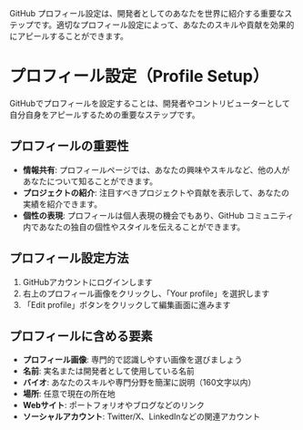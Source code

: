 GitHub プロフィール設定は、開発者としてのあなたを世界に紹介する重要なステップです。適切なプロフィール設定によって、あなたのスキルや貢献を効果的にアピールすることができます。

# プロフィール設定（Profile Setup）

GitHubでプロフィールを設定することは、開発者やコントリビューターとして自分自身をアピールするための重要なステップです。

## プロフィールの重要性

- **情報共有**: プロフィールページでは、あなたの興味やスキルなど、他の人があなたについて知ることができます。
- **プロジェクトの紹介**: 注目すべきプロジェクトや貢献を表示して、あなたの実績を紹介できます。
- **個性の表現**: プロフィールは個人表現の機会でもあり、GitHub コミュニティ内であなたの独自の個性やスタイルを伝えることができます。

## プロフィール設定方法

1. GitHubアカウントにログインします
2. 右上のプロフィール画像をクリックし、「Your profile」を選択します
3. 「Edit profile」ボタンをクリックして編集画面に進みます

## プロフィールに含める要素

- **プロフィール画像**: 専門的で認識しやすい画像を選びましょう
- **名前**: 実名または開発者として使用している名前
- **バイオ**: あなたのスキルや専門分野を簡潔に説明（160文字以内）
- **場所**: 任意で現在の所在地
- **Webサイト**: ポートフォリオやブログなどのリンク
- **ソーシャルアカウント**: Twitter/X、LinkedInなどの関連アカウント
